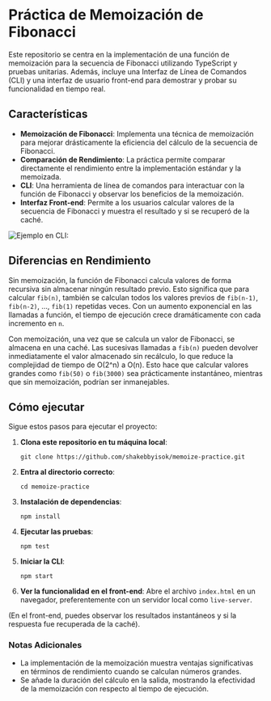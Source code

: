 
# Práctica de Memoización de Fibonacci

Este repositorio se centra en la implementación de una función de memoización para la secuencia de Fibonacci utilizando TypeScript y pruebas unitarias. Además, incluye una Interfaz de Línea de Comandos (CLI) y una interfaz de usuario front-end para demostrar y probar su funcionalidad en tiempo real.

## Características

- **Memoización de Fibonacci**: Implementa una técnica de memoización para mejorar drásticamente la eficiencia del cálculo de la secuencia de Fibonacci.
- **Comparación de Rendimiento**: La práctica permite comparar directamente el rendimiento entre la implementación estándar y la memoizada.
- **CLI**: Una herramienta de línea de comandos para interactuar con la función de Fibonacci y observar los beneficios de la memoización.
- **Interfaz Front-end**: Permite a los usuarios calcular valores de la secuencia de Fibonacci y muestra el resultado y si se recuperó de la caché.

![Ejemplo en CLI:](https://i.imgur.com/a/RSozo0d)

## Diferencias en Rendimiento

Sin memoización, la función de Fibonacci calcula valores de forma recursiva sin almacenar ningún resultado previo. Esto significa que para calcular `fib(n)`, también se calculan todos los valores previos de `fib(n-1)`, `fib(n-2)`, ..., `fib(1)` repetidas veces. Con un aumento exponencial en las llamadas a función, el tiempo de ejecución crece dramáticamente con cada incremento en `n`.

Con memoización, una vez que se calcula un valor de Fibonacci, se almacena en una caché. Las sucesivas llamadas a `fib(n)` pueden devolver inmediatamente el valor almacenado sin recálculo, lo que reduce la complejidad de tiempo de O(2^n) a O(n). Esto hace que calcular valores grandes como `fib(50)` o `fib(3000)` sea prácticamente instantáneo, mientras que sin memoización, podrían ser inmanejables.

## Cómo ejecutar

Sigue estos pasos para ejecutar el proyecto:

1. **Clona este repositorio en tu máquina local**:

   ```
   git clone https://github.com/shakebbyisok/memoize-practice.git
   ```
   
2. **Entra al directorio correcto**:
   ```
   cd memoize-practice
   ```
   
3. **Instalación de dependencias**:
   ```
   npm install
   ```
   
4. **Ejecutar las pruebas**:
   ```
   npm test
   ```
   
5. **Iniciar la CLI**:
   ```
   npm start
   ``` 

6. **Ver la funcionalidad en el front-end**:
Abre el archivo `index.html` en un navegador, preferentemente con un servidor local como `live-server`.

(En el front-end, puedes observar los resultados instantáneos y si la respuesta fue recuperada de la caché).

### Notas Adicionales
- La implementación de la memoización muestra ventajas significativas en términos de rendimiento cuando se calculan números grandes.
- Se añade la duración del cálculo en la salida, mostrando la efectividad de la memoización con respecto al tiempo de ejecución.

